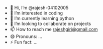 - 👋 Hi, I’m @rajesh-04102005
- 👀 I’m interested in coding
- 🌱 I’m currently learning python
- 💞️ I’m looking to collaborate on projects 
- 📫 How to reach me rajeshgiri@gmail.com
- 😄 Pronouns: ...
- ⚡ Fun fact: ...

<!---
rajesh-04102005/rajesh-04102005 is a ✨ special ✨ repository because its `README.md` (this file) appears on your GitHub profile.
You can click the Preview link to take a look at your changes.
--->
